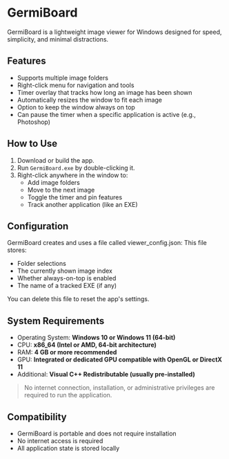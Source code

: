 # GermiBoard

GermiBoard is a lightweight image viewer for Windows designed for speed, simplicity, and minimal distractions.

## Features

- Supports multiple image folders
- Right-click menu for navigation and tools
- Timer overlay that tracks how long an image has been shown
- Automatically resizes the window to fit each image
- Option to keep the window always on top
- Can pause the timer when a specific application is active (e.g., Photoshop)

## How to Use

1. Download or build the app.
2. Run `GermiBoard.exe` by double-clicking it.
3. Right-click anywhere in the window to:
   - Add image folders
   - Move to the next image
   - Toggle the timer and pin features
   - Track another application (like an EXE)

## Configuration
GermiBoard creates and uses a file called viewer_config.json:
This file stores:
- Folder selections
- The currently shown image index
- Whether always-on-top is enabled
- The name of a tracked EXE (if any)

You can delete this file to reset the app's settings.

## System Requirements

- Operating System: **Windows 10 or Windows 11 (64-bit)**
- CPU: **x86_64 (Intel or AMD, 64-bit architecture)**
- RAM: **4 GB or more recommended**
- GPU: **Integrated or dedicated GPU compatible with OpenGL or DirectX 11**
- Additional: **Visual C++ Redistributable (usually pre-installed)**

> No internet connection, installation, or administrative privileges are required to run the application.

## Compatibility

- GermiBoard is portable and does not require installation
- No internet access is required
- All application state is stored locally
